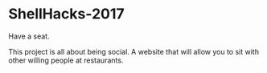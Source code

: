 # ShellHacks-2017

Have a seat.

This project is all about being social. A website that will allow you to sit with other willing people at restaurants.
